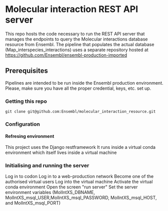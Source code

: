 # Molecular interaction REST API server
This repo hosts the code necessary to run the REST API server that manages the endpoints to query the Molecular interactions database resource from Ensembl.
The pipeline that populates the actual database (Map_interspecies_interactions) uses a separate repository hosted at https://github.com/Ensembl/ensembl-production-imported  

## Prerequisites
Pipelines are intended to be run inside the Ensembl production environment.
Please, make sure you have all the proper credential, keys, etc. set up.

### Getting this repo

```
git clone git@github.com:Ensembl/molecular_interaction_resource.git
```

### Configuration

#### Refresing environment

This project uses the Django restframework
It runs inside a virtual conda environment which itself lives inside a virtual machine

### Initialising and running the server

Log in to codon
Log in to a web-production network
Become one of the authorised virtual users
Log into the virtual machine
Activate the virtual conda environment
Open the screen "run server"
Set the server environment variables (MolIntXS_DBNAME, MolIntXS_msql_USER,MolIntXS_msql_PASSWORD, MolIntXS_msql_HOST, and MolIntXS_msql_PORT)

